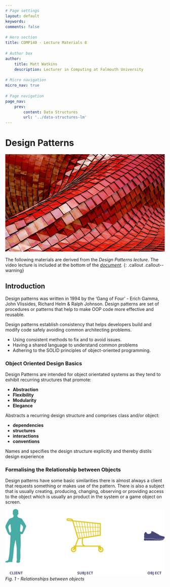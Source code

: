 ```yaml
---
# Page settings
layout: default
keywords:
comments: false

# Hero section
title: COMP140 - Lecture Materials 8

# Author box
author:
    title: Matt Watkins
    description: Lecturer in Computing at Falmouth University

# Micro navigation
micro_nav: true

# Page navigation
page_nav:
    prev:
        content: Data Structures
        url: '../data-structures-lm'
---
```


# Design Patterns

![Hero Banner Image](images/patterns-hero-banner.png)

The following materials are derived from the *Design Patterns lecture*. The video lecture is included at the bottom of the [*document*](#video-lecture).
{: .callout .callout--warning}


## Introduction

Design patterns was written in 1994 by the ‘Gang of Four’ - Erich Gamma, John Vlissides, Richard Helm &  Ralph Johnson. Design patterns are set of procedures or patterns that help to make OOP code more effective and reusable.

Design patterns establish consistency that helps developers build and modify code safely avoiding common architecting problems. 

- Using consistent methods to fix and to avoid issues. 
- Having a shared language to understand common problems
- Adhering to the SOLID principles of object-oriented programming.

### Object Oriented Design Basics

Design Patterns are intended for object orientated systems as they tend to exhibit recurring structures that promote:

-   **Abstraction**
-   **Flexibility**
-   **Modularity**
-   **Elegance**

Abstracts a recurring design structure and comprises class and/or object:

-   **dependencies**
-   **structures**
-   **interactions**
-   **conventions**

Names and specifies the design structure explicitly and thereby distils design experience

### Formalising the Relationship between Objects

Design patterns have some basic similarities there is almost always a client that requests something or makes use of the pattern. There is also a subject that is usually creating, producing, changing, observing or providing access to the object which is usually an product in the system or a game object on screen.

![Relationships between objects](images/objects-dp.svg)
*Fig. 1 - Relationships between objects*



<!--stackedit_data:
eyJoaXN0b3J5IjpbLTMzODc0MTM0MiwtMjA3NDc0Nzk5MywtOT
c1ODc4Mjc4LC01MTM2MDk2NTAsLTY1ODI2NTI5OCwxOTA4NDY1
ODEzLC0yMDI4MTgyOTYyLC0yMTMwNjU5OTU1XX0=
-->